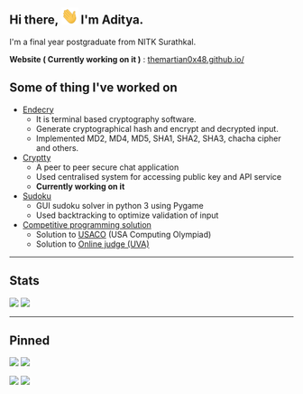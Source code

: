 
## Hi there, <img src="asset/wave.gif" width="30px"> I'm Aditya.

I'm a final year postgraduate from NITK Surathkal.  

**Website ( Currently working on it )** : [themartian0x48.github.io/](themartian0x48.github.io/)

## Some of thing I've worked on

- [Endecry](https://github.com/TheMartian0x48/endecry-cryptographic-hash-and-cipher)
    - It is terminal based cryptography software.
    - Generate cryptographical hash and encrypt and decrypted input.
    - Implemented MD2, MD4, MD5, SHA1, SHA2, SHA3, chacha cipher and others.
- [Cryptty](#)
    - A peer to peer secure chat application
    - Used centralised system for accessing public key and API service
    - **Currently working on it**
- [Sudoku](https://github.com/TheMartian0x48/sudoku)
    - GUI sudoku solver in python 3 using Pygame
    - Used backtracking to optimize validation of input        
- [Competitive programming solution](https://github.com/TheMartian0x48/CP)
    - Solution to [USACO](http://www.usaco.org/) (USA Computing Olympiad)
    - Solution to [Online judge (UVA)](uva.onlinejudge.org/index.php)

---
## Stats
<img src="https://github-readme-stats.vercel.app/api?username=TheMartian0x48&show_icons=true&theme=gruvbox&line_height=24&hide=stars"> <img src="https://github-readme-stats.vercel.app/api/top-langs/?username=TheMartian0x48&layout=compact&theme=gruvbox&line_height=24">

---
## Pinned 
<img src="https://github-readme-stats.vercel.app/api/pin/?username=TheMartian0x48&repo=sudoku&show_icons=true&theme=gruvbox"> <img src="https://github-readme-stats.vercel.app/api/pin/?username=TheMartian0x48&repo=CP&show_icons=true&theme=gruvbox">

<img src="https://github-readme-stats.vercel.app/api/pin/?username=TheMartian0x48&repo=TheMartian0x48.github.io&show_icons=true&theme=gruvbox"> <img src="https://github-readme-stats.vercel.app/api/pin/?username=TheMartian0x48&repo=SQL&show_icons=true&theme=gruvbox">
